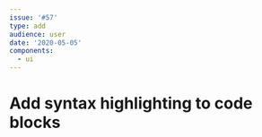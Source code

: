```yaml
---
issue: '#57'
type: add
audience: user
date: '2020-05-05'
components:
  - ui
---
```

# Add syntax highlighting to code blocks
